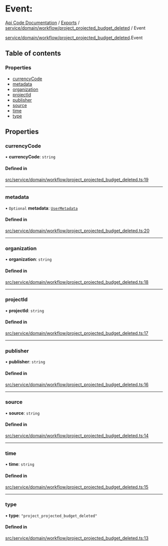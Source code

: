 # Event: 
 
[Api Code Documentation](../README.md) / [Exports](../modules.md) / [service/domain/workflow/project\_projected\_budget\_deleted](../modules/service_domain_workflow_project_projected_budget_deleted.md) / Event

[service/domain/workflow/project\_projected\_budget\_deleted](../modules/service_domain_workflow_project_projected_budget_deleted.md).Event

## Table of contents

### Properties

- [currencyCode](service_domain_workflow_project_projected_budget_deleted.Event.md#currencycode)
- [metadata](service_domain_workflow_project_projected_budget_deleted.Event.md#metadata)
- [organization](service_domain_workflow_project_projected_budget_deleted.Event.md#organization)
- [projectId](service_domain_workflow_project_projected_budget_deleted.Event.md#projectid)
- [publisher](service_domain_workflow_project_projected_budget_deleted.Event.md#publisher)
- [source](service_domain_workflow_project_projected_budget_deleted.Event.md#source)
- [time](service_domain_workflow_project_projected_budget_deleted.Event.md#time)
- [type](service_domain_workflow_project_projected_budget_deleted.Event.md#type)

## Properties

### currencyCode

• **currencyCode**: `string`

#### Defined in

[src/service/domain/workflow/project_projected_budget_deleted.ts:19](https://github.com/openkfw/TruBudget/blob/40b449a/api/src/service/domain/workflow/project_projected_budget_deleted.ts#L19)

___

### metadata

• `Optional` **metadata**: [`UserMetadata`](../modules/service_domain_metadata.md#usermetadata)

#### Defined in

[src/service/domain/workflow/project_projected_budget_deleted.ts:20](https://github.com/openkfw/TruBudget/blob/40b449a/api/src/service/domain/workflow/project_projected_budget_deleted.ts#L20)

___

### organization

• **organization**: `string`

#### Defined in

[src/service/domain/workflow/project_projected_budget_deleted.ts:18](https://github.com/openkfw/TruBudget/blob/40b449a/api/src/service/domain/workflow/project_projected_budget_deleted.ts#L18)

___

### projectId

• **projectId**: `string`

#### Defined in

[src/service/domain/workflow/project_projected_budget_deleted.ts:17](https://github.com/openkfw/TruBudget/blob/40b449a/api/src/service/domain/workflow/project_projected_budget_deleted.ts#L17)

___

### publisher

• **publisher**: `string`

#### Defined in

[src/service/domain/workflow/project_projected_budget_deleted.ts:16](https://github.com/openkfw/TruBudget/blob/40b449a/api/src/service/domain/workflow/project_projected_budget_deleted.ts#L16)

___

### source

• **source**: `string`

#### Defined in

[src/service/domain/workflow/project_projected_budget_deleted.ts:14](https://github.com/openkfw/TruBudget/blob/40b449a/api/src/service/domain/workflow/project_projected_budget_deleted.ts#L14)

___

### time

• **time**: `string`

#### Defined in

[src/service/domain/workflow/project_projected_budget_deleted.ts:15](https://github.com/openkfw/TruBudget/blob/40b449a/api/src/service/domain/workflow/project_projected_budget_deleted.ts#L15)

___

### type

• **type**: ``"project_projected_budget_deleted"``

#### Defined in

[src/service/domain/workflow/project_projected_budget_deleted.ts:13](https://github.com/openkfw/TruBudget/blob/40b449a/api/src/service/domain/workflow/project_projected_budget_deleted.ts#L13)
